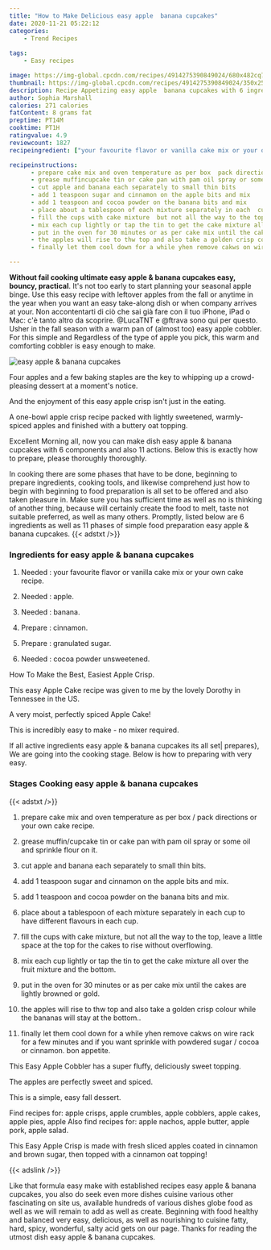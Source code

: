 ```yaml
---
title: "How to Make Delicious easy apple  banana cupcakes"
date: 2020-11-21 05:22:12
categories:
    - Trend Recipes
    
tags:
    - Easy recipes

image: https://img-global.cpcdn.com/recipes/4914275390849024/680x482cq70/easy-apple-banana-cupcakes-recipe-main-photo.jpg
thumbnail: https://img-global.cpcdn.com/recipes/4914275390849024/350x250cq70/easy-apple-banana-cupcakes-recipe-main-photo.jpg
description: Recipe Appetizing easy apple  banana cupcakes with 6 ingredients and 11 stages of easy cooking.
author: Sophia Marshall
calories: 271 calories
fatContent: 8 grams fat
preptime: PT14M
cooktime: PT1H
ratingvalue: 4.9
reviewcount: 1827
recipeingredient: ["your favourite flavor or vanilla cake mix or your own cake recipe", "apple", "banana", "cinnamon", "granulated sugar", "cocoa powder unsweetened"]

recipeinstructions: 
      - prepare cake mix and oven temperature as per box  pack directions or your own cake recipe 
      - grease muffincupcake tin or cake pan with pam oil spray or some oil and sprinkle flour on it 
      - cut apple and banana each separately to small thin bits 
      - add 1 teaspoon sugar and cinnamon on the apple bits and mix 
      - add 1 teaspoon and cocoa powder on the banana bits and mix 
      - place about a tablespoon of each mixture separately in each  cup  to have different flavours in each cup 
      - fill the cups with cake mixture  but not all the way to the top  leave a little space at the top for the cakes to rise without overflowing 
      - mix each cup lightly or tap the tin to get the cake mixture all over the fruit mixture and the bottom 
      - put in the oven for 30 minutes or as per cake mix until the cakes  are lightly browned or gold 
      - the apples will rise to thw top and also take a golden crisp colour while the bananas will stay at the bottom 
      - finally let them cool down for a while yhen remove cakws on wire rack for a few minutes and if you want sprinkle with powdered sugar  cocoa or cinnamon  bon appetite

---
```




**Without fail cooking ultimate easy apple &amp; banana cupcakes easy, bouncy, practical**. It&#39;s not too early to start planning your seasonal apple binge. Use this easy recipe with leftover apples from the fall or anytime in the year when you want an easy take-along dish or when company arrives at your. Non accontentarti di ciò che sai già fare con il tuo iPhone, iPad o Mac: c&#39;è tanto altro da scoprire. @LucaTNT e @ftrava sono qui per questo. Usher in the fall season with a warm pan of (almost too) easy apple cobbler. For this simple and Regardless of the type of apple you pick, this warm and comforting cobbler is easy enough to make.


![easy apple &amp; banana cupcakes](https://img-global.cpcdn.com/recipes/4914275390849024/680x482cq70/easy-apple-banana-cupcakes-recipe-main-photo.jpg "easy apple &amp; banana cupcakes")



Four apples and a few baking staples are the key to whipping up a crowd-pleasing dessert at a moment&#39;s notice.

And the enjoyment of this easy apple crisp isn&#39;t just in the eating.

A one-bowl apple crisp recipe packed with lightly sweetened, warmly-spiced apples and finished with a buttery oat topping.


Excellent Morning all, now you can make dish easy apple &amp; banana cupcakes with 6 components and also 11 actions. Below this is exactly how to prepare, please thoroughly thoroughly.

In cooking there are some phases that have to be done, beginning to prepare ingredients, cooking tools, and likewise comprehend just how to begin with beginning to food preparation is all set to be offered and also taken pleasure in. Make sure you has sufficient time as well as no is thinking of another thing, because will certainly create the food to melt, taste not suitable preferred, as well as many others. Promptly, listed below are 6 ingredients as well as 11 phases of simple food preparation easy apple &amp; banana cupcakes.
{{< adstxt />}}

### Ingredients for easy apple &amp; banana cupcakes


1. Needed  : your favourite flavor or vanilla cake mix or your own cake recipe.

1. Needed  : apple.

1. Needed  : banana.

1. Prepare  : cinnamon.

1. Prepare  : granulated sugar.

1. Needed  : cocoa powder unsweetened.


How To Make the Best, Easiest Apple Crisp.

This easy Apple Cake recipe was given to me by the lovely Dorothy in Tennessee in the US.

A very moist, perfectly spiced Apple Cake!

This is incredibly easy to make - no mixer required.


If all active ingredients easy apple &amp; banana cupcakes its all set| prepares}, We are going into the cooking stage. Below is how to preparing with very easy.

### Stages Cooking easy apple &amp; banana cupcakes

{{< adstxt />}}


1. prepare cake mix and oven temperature as per box / pack directions or your own cake recipe.



1. grease muffin/cupcake tin or cake pan with pam oil spray or some oil and sprinkle flour on it.



1. cut apple and banana each separately to small thin bits.



1. add 1 teaspoon sugar and cinnamon on the apple bits and mix.



1. add 1 teaspoon and cocoa powder on the banana bits and mix.



1. place about a tablespoon of each mixture separately in each  cup  to have different flavours in each cup.



1. fill the cups with cake mixture,  but not all the way to the top,  leave a little space at the top for the cakes to rise without overflowing.



1. mix each cup lightly or tap the tin to get the cake mixture all over the fruit mixture and the bottom.



1. put in the oven for 30 minutes or as per cake mix until the cakes  are lightly browned or gold.



1. the apples will rise to thw top and also take a golden crisp colour while the bananas will stay at the bottom..



1. finally let them cool down for a while yhen remove cakws on wire rack for a few minutes and if you want sprinkle with powdered sugar / cocoa or cinnamon.  bon appetite.




This Easy Apple Cobbler has a super fluffy, deliciously sweet topping.

The apples are perfectly sweet and spiced.

This is a simple, easy fall dessert.

Find recipes for: apple crisps, apple crumbles, apple cobblers, apple cakes, apple pies, apple Also find recipes for: apple nachos, apple butter, apple pork, apple salad.

This Easy Apple Crisp is made with fresh sliced apples coated in cinnamon and brown sugar, then topped with a cinnamon oat topping!


{{< adslink />}}

Like that formula easy make with established recipes easy apple &amp; banana cupcakes, you also do seek even more dishes cuisine various other fascinating on site us, available hundreds of various dishes globe food as well as we will remain to add as well as create. Beginning with food healthy and balanced very easy, delicious, as well as nourishing to cuisine fatty, hard, spicy, wonderful, salty acid gets on our page. Thanks for reading the utmost dish easy apple &amp; banana cupcakes.
